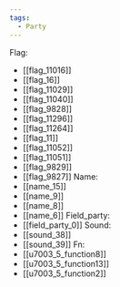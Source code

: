 ```yaml
---
tags:
  - Party
---
```

Flag:
- [[flag_11016]]
- [[flag_16]]
- [[flag_11029]]
- [[flag_11040]]
- [[flag_9828]]
- [[flag_11296]]
- [[flag_11264]]
- [[flag_11]]
- [[flag_11052]]
- [[flag_11051]]
- [[flag_9829]]
- [[flag_9827]]
Name:
- [[name_15]]
- [[name_9]]
- [[name_8]]
- [[name_6]]
Field_party:
- [[field_party_0]]
Sound:
- [[sound_38]]
- [[sound_39]]
Fn:
- [[u7003_5_function8]]
- [[u7003_5_function13]]
- [[u7003_5_function2]]
